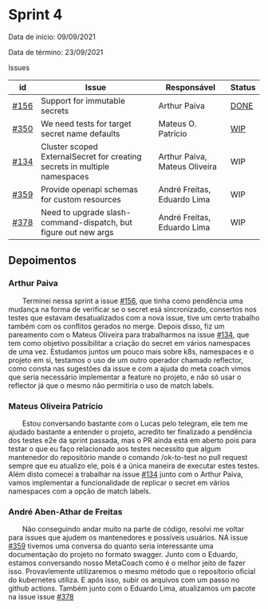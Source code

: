 # Sprint 4

Data de início: 09/09/2021

Data de término: 23/09/2021

Issues

| id                                                                      | Issue                                                                     | Responsável                   | Status                                                                |
| ----------------------------------------------------------------------- | ------------------------------------------------------------------------- | ----------------------------- | --------------------------------------------------------------------- |
| [#156](https://github.com/external-secrets/external-secrets/issues/156) | Support for immutable secrets                                             | Arthur Paiva                  | [DONE](https://github.com/external-secrets/external-secrets/pull/329) |
| [#350](https://github.com/external-secrets/external-secrets/issues/350) | We need tests for target secret name defaults | Mateus O. Patrício | [WIP](https://github.com/external-secrets/external-secrets/pull/369) |
| [#134](https://github.com/external-secrets/external-secrets/issues/134) | Cluster scoped ExternalSecret for creating secrets in multiple namespaces | Arthur Paiva, Mateus Oliveira | WIP                                                                   |
| [#359](https://github.com/external-secrets/external-secrets/issues/359) | Provide openapi schemas for custom resources | André Freitas, Eduardo Lima | WIP                                                                   |
| [#378](https://github.com/external-secrets/external-secrets/issues/378) | Need to upgrade slash-command-dispatch, but figure out new args | André Freitas, Eduardo Lima | WIP                                                                   |

## Depoimentos

### Arthur Paiva

&emsp;&emsp;Terminei nessa sprint a issue [#156](https://github.com/external-secrets/external-secrets/issues/156), que tinha como pendência uma mudança na forma de verificar se o secret esá sincronizado, consertos nos testes que estavam desatualizados com a nova issue, tive um certo trabalho também com os conflitos gerados no merge. Depois disso, fiz um pareamento com o Mateus Oliveira para trabalharmos na issue [#134](https://github.com/external-secrets/external-secrets/issues/134), que tem como objetivo possibilitar a criação do secret em vários namespaces de uma vez. Estudamos juntos um pouco mais sobre k8s, namespaces e o projeto em si, testamos o uso de um outro operador chamado reflector, como consta nas sugestões da issue e com a ajuda do meta coach vimos que seria necessário implementar a feature no projeto, e não só usar o reflector já que o mesmo não permitiria o uso de match labels.

### Mateus Oliveira Patrício

&emsp;&emsp;Estou conversando bastante com o Lucas pelo telegram, ele tem me ajudado bastante a entender o projeto, acredito ter finalizado a pendência dos testes e2e da sprint passada, mas o PR ainda está em aberto pois para testar o que eu faço relacionado aos testes necessito que algum mantenedor do repositório mande o comando /ok-to-test no pull request sempre que eu atualizo ele, pois é a única maneira de executar estes testes. Além disto comecei a trabalhar na issue [#134](https://github.com/external-secrets/external-secrets/issues/134) junto com o Arthur Paiva, vamos implementar a funcionalidade de replicar o secret em vários namespaces com a opção de match labels.

### André Aben-Athar de Freitas

&emsp;&emsp;Não conseguindo andar muito na parte de código, resolvi me voltar para issues que ajudem os mantenedores e possíveis usuários. NA issue [#359](https://github.com/external-secrets/external-secrets/issues/359) tivemos uma conversa do quanto seria interessante uma documentação do projeto no formato swagger. Junto com o Eduardo, estamos conversando nosso MetaCoach como é o melhor jeito de fazer isso. Provavlemente utilizaremos o mesmo método que o reposítorio oficial do kubernetes utiliza. E após isso, subir os arquivos com um passo no github actions.
Também junto com o Eduardo Lima, atualizamos um pacote na issue issue [#378](https://github.com/external-secrets/external-secrets/issues/378)